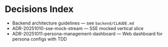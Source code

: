 # Decisions Index

- Backend architecture guidelines — see `backend/CLAUDE.md`
- ADR-20251010-sse-mock-stream — SSE mocked vertical slice
- ADR-20251011-persona-management-dashboard — Web dashboard for persona configs with TDD
